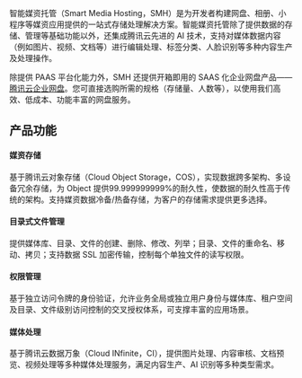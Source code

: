 

智能媒资托管（Smart Media Hosting，SMH）是为开发者构建网盘、相册、小程序等媒资应用提供的一站式存储处理解决方案。智能媒资托管除了提供数据的存储、管理等基础功能以外，还集成腾讯云先进的 AI 技术，支持对媒体数据内容（例如图片、视频、文档等）进行编辑处理、标签分类、人脸识别等多种内容生产及处理操作。

除提供 PAAS 平台化能力外，SMH 还提供开箱即用的 SAAS 化企业网盘产品—— [腾讯云企业网盘](https://cloud.tencent.com/document/product/1339/68337)。您可直接选购所需的规格（存储量、人数等），以使用我们高效、低成本、功能丰富的网盘服务。

## 产品功能

#### 媒资存储

基于腾讯云对象存储（Cloud Object Storage，COS），实现数据跨多架构、多设备冗余存储，为 Object 提供99.999999999%的耐久性，使数据的耐久性高于传统的架构。支持媒资数据冷备/热备存储，为客户的存储需求提供更多选择。

#### 目录式文件管理

提供媒体库、目录、文件的创建、删除、修改、列举；目录、文件的重命名、移动、拷贝；支持数据 SSL 加密传输，控制每个单独文件的读写权限。

#### 权限管理

基于独立访问令牌的身份验证，允许业务全局或独立用户身份与媒体库、租户空间及目录、文件级别访问控制的交叉授权体系，可支撑丰富的应用场景。

#### 媒体处理

基于腾讯云数据万象（Cloud INfinite，CI），提供图片处理、内容审核、文档预览、视频处理等多种媒体处理服务，满足内容生产、AI 识别等多种类型需求。
